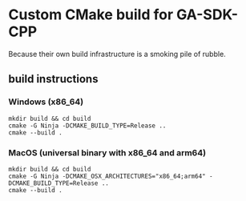 # Custom CMake build for GA-SDK-CPP

Because their own build infrastructure is a smoking pile of rubble.

## build instructions

### Windows (x86_64)

```
mkdir build && cd build
cmake -G Ninja -DCMAKE_BUILD_TYPE=Release ..
cmake --build .
```

### MacOS (universal binary with x86_64 and arm64)

```
mkdir build && cd build
cmake -G Ninja -DCMAKE_OSX_ARCHITECTURES="x86_64;arm64" -DCMAKE_BUILD_TYPE=Release ..
cmake --build .
```
